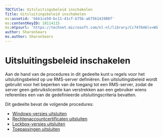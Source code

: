 ```yaml
---
TOCTitle: Uitsluitingsbeleid inschakelen
Title: Uitsluitingsbeleid inschakelen
ms:assetid: 'bbb1ce50-bc11-41cf-b75b-a6756141908f'
ms:contentKeyID: 18114115
ms:mtpsurl: 'https://technet.microsoft.com/nl-nl/library/Cc747646(v=WS.10)'
author: SharonSears
ms.author: SharonSears
---
```


Uitsluitingsbeleid inschakelen
==============================

Aan de hand van de procedures in dit gedeelte kunt u regels voor het uitsluitingsbeleid op uw RMS-server definiëren. Een uitsluitingsbeleid wordt gebruikt voor het beperken van de toegang tot een RMS-server, zodat de server geen gebruikslicentie kan verstrekken aan een gebruiker wiens referenties een van de gedefinieerde uitsluitingscriteria bevatten.

Dit gedeelte bevat de volgende procedures:

-   [Windows-versies uitsluiten](https://technet.microsoft.com/73cb4953-91a3-4fab-890f-7e52e20acf0c)
-   [Rechtenaccountcertificaten uitsluiten](https://technet.microsoft.com/e5cd9dec-ac29-437e-8515-dc697ec75edf)
-   [Lockbox-versies uitsluiten](https://technet.microsoft.com/515e5245-7a0e-414e-ac20-3ae32898179e)
-   [Toepassingen uitsluiten](https://technet.microsoft.com/422f2ddd-bcf4-45f1-905a-b8bad30fd7dd)
